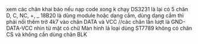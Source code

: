 xem các chân khai báo nếu nạp code xong k chạy
DS3231 là lại có 5 chân D, C, NC, +, _
18B20 là dùng module hoặc dạng cắm, dùng dạng cắm thì phải nối thêm trở 4k7 vào chân DATA và VCC
 //các chân lần lượt là GND-DATA-VCC nhìn từ mặt có chữ
Màn hình là loại dùng ST7789 không có chân CS và không cần dùng chân BLK 
